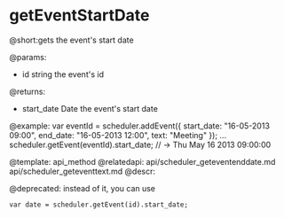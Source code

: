 getEventStartDate
=============
@short:gets the event's start date
	

@params:
- id	string	the event's id

@returns:
- start_date	Date	the event's start date	


@example:
var eventId = scheduler.addEvent({
    start_date: "16-05-2013 09:00",
    end_date:   "16-05-2013 12:00",
    text:   "Meeting"
});
...
scheduler.getEvent(eventId).start_date; // -> Thu May 16 2013 09:00:00

@template:	api_method
@relatedapi:
	api/scheduler_geteventenddate.md
    api/scheduler_geteventtext.md
@descr:



@deprecated:
instead of it, you can use
~~~
var date = scheduler.getEvent(id).start_date;
~~~
